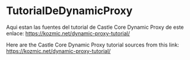 # TutorialDeDynamicProxy
Aqui estan las fuentes del tutorial de Castle Core Dynamic Proxy de este enlace: https://kozmic.net/dynamic-proxy-tutorial/

Here are the Castle Core Dynamic Proxy tutorial sources from this link: https://kozmic.net/dynamic-proxy-tutorial/
